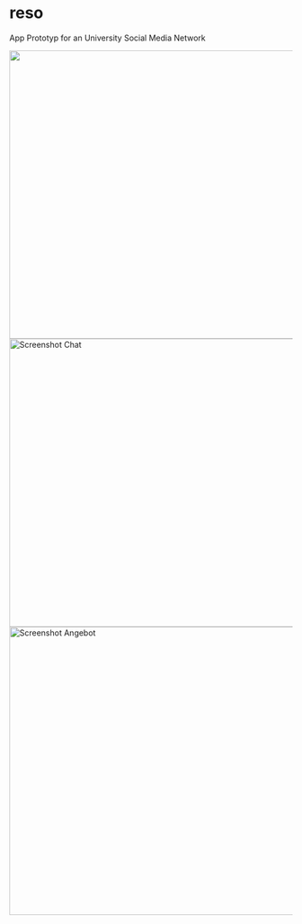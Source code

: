 # reso
App Prototyp for an University Social Media Network

<img width="513" src="https://user-images.githubusercontent.com/29018131/136474362-bf37e6df-5ea6-40c3-9969-b59e56e142f3.png">
<img width="513" alt="Screenshot Chat" src="https://user-images.githubusercontent.com/29018131/136474010-f603cd45-de67-4aa5-9e4a-80bb8f0fa6e7.png">
<img width="513" alt="Screenshot Angebot" src="https://user-images.githubusercontent.com/29018131/136474013-e0051771-7a97-479b-8766-a60a3f4d9846.png">
